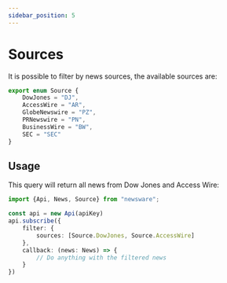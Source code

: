 ```yaml
---
sidebar_position: 5
---
```


# Sources

It is possible to filter by news sources, the available sources are:

```typescript
export enum Source {
    DowJones = "DJ",
    AccessWire = "AR",
    GlobeNewswire = "PZ",
    PRNewswire = "PN",
    BusinessWire = "BW",
    SEC = "SEC"
}
```

## Usage

This query will return all news from Dow Jones and Access Wire:

```typescript
import {Api, News, Source} from "newsware";

const api = new Api(apiKey)
api.subscribe({
    filter: {
        sources: [Source.DowJones, Source.AccessWire]
    },
    callback: (news: News) => {
        // Do anything with the filtered news
    }
})
```

